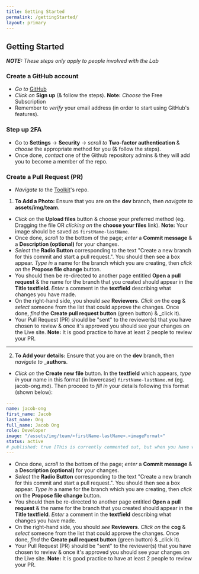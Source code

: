 ```yaml
---
title: Getting Started
permalink: /gettingStarted/
layout: primary
---
```


## Getting Started

***NOTE:** These steps only apply to people involved with the Lab*

### Create a GitHub account

- _Go to_ [GitHub](https://github.com/)
- _Click on_ **Sign up** (& follow the steps). **Note:** _Choose_ the Free Subscription
- Remember to _verify_ your email address (in order to start using GitHub's features).

### Step up 2FA

- Go to **Settings** -> **Security** -> _scroll to_ **Two-factor authentication** & _choose_ the appropriate method for you (& follow the steps).
- Once done, _contact_ one of the Github repository admins & they will add you to become a member of the repo.

### Create a Pull Request (PR)

- _Navigate to_ the [Toolkit](https://github.com/ServiceInnovationLab/serviceinnovationlab.github.io)'s repo.

1. **To Add a Photo:** Ensure that you are on the **dev** branch, then _navigate to_ **assets/img/team**.

- _Click on_ the **Upload files** button & choose your preferred method (eg. Dragging the file OR _clicking on_ the **choose your files** link). **Note:** Your image should be saved as `firstName-lastName`.
- Once done, _scroll to_ the bottom of the page; _enter_ a **Commit message** & a **Description (optional)** for your changes.
- _Select_ the **Radio Button** corresponding to the text "Create a new branch for this commit and start a pull request.". You should then see a box appear. _Type in_ a name for the branch which you are creating, then _click on_ the **Propose file change** button.
- You should then be re-directed to another page entitled **Open a pull request** & the name for the branch that you created should appear in the **Title textfield**. _Enter_ a comment in the **textfield** describing what changes you have made.
- On the right-hand side, you should _see_ **Reviewers**. _Click on_ the **cog** & _select_ someone from the list that could approve the changes. Once done, _find_ the **Create pull request button** (green button) & _click it).
- Your Pull Request (PR) should be "sent" to the reviewer(s) that you have chosen to review & once it's approved you should see your changes on the Live site. **Note:** It is good practice to have at least 2 people to review your PR.

___
2. **To Add your details:** Ensure that you are on the **dev** branch, then _navigate to_ **_authors**.

- _Click on_ the **Create new file** button. In the **textfield** which appears, _type in_ your name in this format (in lowercase) `firstName-lastName.md` (eg. jacob-ong.md). Then proceed to _fill in_ your details following this format (shown below):

```yaml
---
name: jacob-ong
first_name: Jacob
last_name: Ong
full_name: Jacob Ong
role: Developer
image: "/assets/img/team/<firstName-lastName>.<imageFormat>"
status: active
# published: true [This is currently commented out, but when you have written a blog post, you should remove the # to uncomment.]
---

```

- Once done, _scroll to_ the bottom of the page; _enter_ a **Commit message** & a **Description (optional)** for your changes.
- _Select_ the **Radio Button** corresponding to the text "Create a new branch for this commit and start a pull request.". You should then see a box appear. _Type in_ a name for the branch which you are creating, then _click on_ the **Propose file change** button.
- You should then be re-directed to another page entitled **Open a pull request** & the name for the branch that you created should appear in the **Title textfield**. _Enter_ a comment in the **textfield** describing what changes you have made.
- On the right-hand side, you should _see_ **Reviewers**. _Click on_ the **cog** & _select_ someone from the list that could approve the changes. Once done, _find_ the **Create pull request button** (green button) & _click it).
- Your Pull Request (PR) should be "sent" to the reviewer(s) that you have chosen to review & once it's approved you should see your changes on the Live site. **Note:** It is good practice to have at least 2 people to review your PR.
